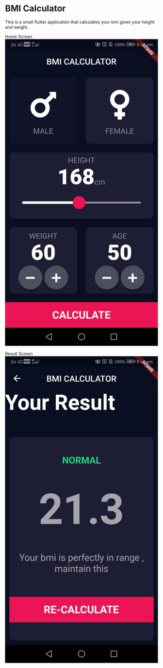 # BMI Calculator
This is a small flutter application that calculates your bmi given your height and weight.


Home Screen
![Screenshot](images/screen1.jpeg?raw=true "Title")


Result Screen
![Screenshot](images/screen2.jpeg?raw=true "Title")
